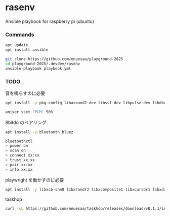 # rasenv
Ansible playbook for raspberry pi (ubuntu)

### Commands
```bash
apt update
apt install ansible

git clone https://github.com/enuesaa/playground-2025
cd playground-2025/.devdev/rasenv
ansible-playbook playbook.yml
```

### TODO

音を鳴らすのに必要
```bash
apt install -y pkg-config libasound2-dev libssl-dev libpulse-dev libdbus-1-dev portaudio19-dev alsa-utils

amixer sset 'PCM' 50%
```

8bitdo のペアリング
```bash
apt install -y bluetooth bluez

bluetoothctl
> power on
> scan on
> connect xx:xx
> trust xx:xx
> pair xx:xx
> info xx:xx
```

playwright を動かすのに必要
```bash
apt install -y libxcb-shm0 libxrandr2 libxcomposite1 libxcursor1 libxdamage1 libxfixes3 libxi6 libgtk-3-0t64 libpangocairo-1.0-0 libpango-1.0-0 libatk1.0-0t64 libcairo-gobject2 libcairo2 libgdk-pixbuf-2.0-0 libxrender1 libfreetype6 libfontconfig1
```

taskhop
```bash
curl -sL https://github.com/enuesaa/taskhop/releases/download/v0.1.1/install.sh | bash
```
